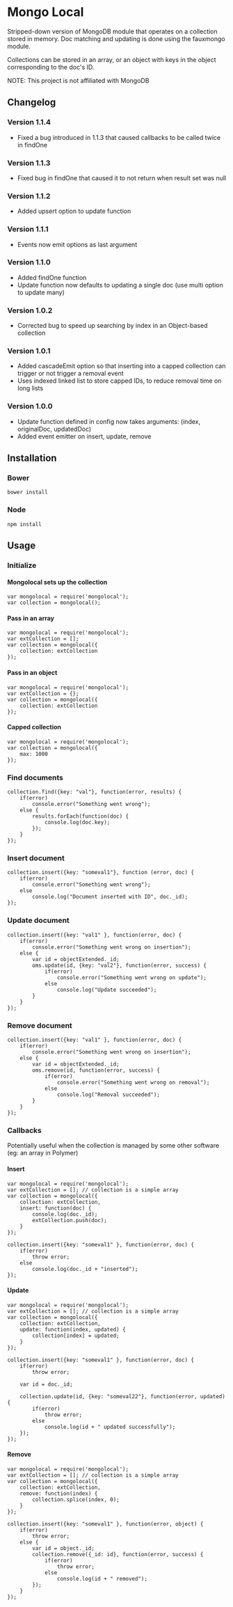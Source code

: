 # Mongo Local #

Stripped-down version of MongoDB module that operates on a collection stored in memory. Doc matching and updating is done using the fauxmongo module.

Collections can be stored in an array, or an object with keys in the object corresponding to the doc's ID.

NOTE: This project is not affiliated with MongoDB

## Changelog ##

### Version 1.1.4 ###

* Fixed a bug introduced in 1.1.3 that caused callbacks to be called twice in findOne

### Version 1.1.3 ###

* Fixed bug in findOne that caused it to not return when result set was null

### Version 1.1.2 ###

* Added upsert option to update function

### Version 1.1.1 ###

* Events now emit options as last argument

### Version 1.1.0 ###

* Added findOne function
* Update function now defaults to updating a single doc (use multi option to update many)

### Version 1.0.2 ###

* Corrected bug to speed up searching by index in an Object-based collection
 
### Version 1.0.1 ###
 
* Added cascadeEmit option so that inserting into a capped collection can trigger or not trigger a removal event
* Uses indexed linked list to store capped IDs, to reduce removal time on long lists


### Version 1.0.0 ###

* Update function defined in config now takes arguments: (index, originalDoc, updatedDoc)
* Added event emitter on insert, update, remove

## Installation ##

### Bower ###
	
	bower install

### Node ###

	npm install
	
## Usage ##

### Initialize ###

#### Mongolocal sets up the collection ####

	var mongolocal = require('mongolocal');
	var collection = mongolocal();
	
#### Pass in an array ####

	var mongolocal = require('mongolocal');
	var extCollection = [];
	var collection = mongolocal({
		collection: extCollection
	});

#### Pass in an object ####

	var mongolocal = require('mongolocal');
	var extCollection = {};
	var collection = mongolocal({
		collection: extCollection
	});
	
#### Capped collection ####

	var mongolocal = require('mongolocal');
	var collection = mongolocal({
		max: 1000
	});
	
### Find documents ###

	collection.find({key: "val"}, function(error, results) {
		if(error)
			console.error("Something went wrong");
		else {
			results.forEach(function(doc) {
				console.log(doc.key);
			});
		}
	});
	
### Insert document ###

	collection.insert({key: "someval1"}, function (error, doc) {
		if(error)
			console.error("Something went wrong");
		else
			console.log("Document inserted with ID", doc._id);
	});
	
### Update document ###

	collection.insert({key: "val1" }, function(error, doc) {
		if(error)
			console.error("Something went wrong on insertion");
		else {
			var id = objectExtended._id;
			oms.update(id, {key: "val2"}, function(error, success) {
				if(error)
					console.error("Something went wrong on update");
				else
					console.log("Update succeeded");
			}
		}
	});

### Remove document ###

	collection.insert({key: "val1" }, function(error, doc) {
		if(error)
			console.error("Something went wrong on insertion");
		else {
			var id = objectExtended._id;
			oms.remove(id, function(error, success) {
				if(error)
					console.error("Something went wrong on removal");
				else
					console.log("Removal succeeded");
			}
		}
	});


### Callbacks ###

Potentially useful when the collection is managed by some other software (eg: an array in Polymer)

#### Insert ####

	var mongolocal = require('mongolocal');
	var extCollection = []; // collection is a simple array
	var collection = mongolocal({
		collection: extCollection,
		insert: function(doc) {
			console.log(doc._id);
			extCollection.push(doc);
		}
	});

	collection.insert({key: "someval1" }, function(error, doc) {
		if(error)
			throw error;
		else
			console.log(doc._id + "inserted");
	});
	
#### Update ####

	var mongolocal = require('mongolocal');
    var extCollection = []; // collection is a simple array
    var collection = mongolocal({
		collection: extCollection,
		update: function(index, updated) {
			collection[index] = updated;
		}
	});

	collection.insert({key: "someval1" }, function(error, doc) {
		if(error)
			throw error;

		var id = doc._id;

		collection.update(id, {key: "someval22"}, function(error, updated) {
			if(error)
				throw error;
			else
				console.log(id + " updated successfully");
		});
	});

#### Remove ####

	var mongolocal = require('mongolocal');
	var extCollection = []; // collection is a simple array
	var collection = mongolocal({
		collection: extCollection,
		remove: function(index) {
			collection.splice(index, 0);
		}
	});

	collection.insert({key: "someval1" }, function(error, object) {
		if(error)
			throw error;
		else {
			var id = object._id;
			collection.remove({_id: id}, function(error, success) {
				if(error)
					throw error;
				else
					console.log(id + " removed");
			});
		}
	});